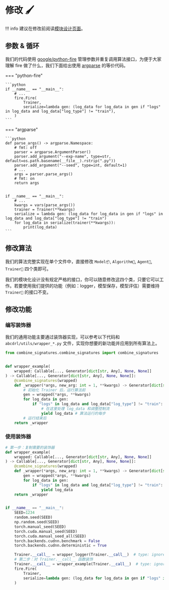 # 修改 🖌

!!! info
    建议在修改前阅读[模块设计页面](abstractions.zh.md)。

## 参数 & 循环

我们的代码使用 [google/python-fire](https://github.com/google/python-fire) 管理参数并重复调用算法接口，为便于大家理解 fire 做了什么，我们下面给出使用 [argparse](https://docs.python.org/3/library/argparse.html) 的等价代码。

=== "python-fire"

    ```python
    if __name__ == "__main__":
        # ...
        fire.Fire(
            Trainer,
            serialize=lambda gen: (log_data for log_data in gen if "logs" in log_data and log_data["log_type"] != "train"),
        )
    ```

=== "argparse"

    ```python
    def parse_args() -> argparse.Namespace:
        # fmt: off
        parser = argparse.ArgumentParser()
        parser.add_argument("--exp-name", type=str, default=os.path.basename(__file__).rstrip(".py"))
        parser.add_argument("--seed", type=int, default=1)
        # ...
        args = parser.parse_args()
        # fmt: on
        return args


    if __name__ == "__main__":
        # ...
        kwargs = vars(parse_args())
        trainer = Trainer(**kwargs)
        serialize = lambda gen: (log_data for log_data in gen if "logs" in log_data and log_data["log_type"] != "train")
        for log_data in serialize(trainer(**kwargs)):
            print(log_data)
    ```

## 修改算法

我们的算法完整实现在单个文件中，直接修改 `Model📦`, `Algorithm👣`, `Agent🤖`, `Trainer🔁` 四个类即可。

我们的模块化设计没有规定严格的接口，你可以随意修改这四个类，只要它可以工作。若要使用我们提供的功能（例如：logger，模型保存，模型评估）需要维持 `Trainer🔁` 的接口不变。

## 修改功能

### 编写装饰器

我们的通用功能主要通过装饰器实现，可以参考以下代码和 `abcdrl/utils/wrapper_*.py` 文件，实现你想要的新功能并应用到所有算法上。

```python hl_lines="8-9 13 15"
from combine_signatures.combine_signatures import combine_signatures


def wrapper_example(
    wrapped: Callable[..., Generator[dict[str, Any], None, None]]
) -> Callable[..., Generator[dict[str, Any], None, None]]:
    @combine_signatures(wrapped)
    def _wrapper(*args, new_arg: int = 1, **kwargs) -> Generator[dict[str, Any], None, None]: # 添加额外的参数
        # 初始化 Trainer 后，运行算法前
        gen = wrapped(*args, **kwargs)
        for log_data in gen:
            if "logs" in log_data and log_data["log_type"] != "train":
                # 在这里处理 log_data 和调整控制流
                yield log_data # 算法运行的每步
        # 运行结束后
    return _wrapper
```

### 使用装饰器

```python hl_lines="1-11 24-25"
# 第一步：复制需要的装饰器
def wrapper_example(
    wrapped: Callable[..., Generator[dict[str, Any], None, None]]
) -> Callable[..., Generator[dict[str, Any], None, None]]:
    @combine_signatures(wrapped)
    def _wrapper(*args, new_arg: int = 1, **kwargs) -> Generator[dict[str, Any], None, None]:
        gen = wrapped(*args, **kwargs)
        for log_data in gen:
            if "logs" in log_data and log_data["log_type"] != "train":
                yield log_data
    return _wrapper


if __name__ == "__main__":
    SEED=1234
    random.seed(SEED)
    np.random.seed(SEED)
    torch.manual_seed(SEED)
    torch.cuda.manual_seed(SEED)
    torch.cuda.manual_seed_all(SEED)
    torch.backends.cudnn.benchmark = False
    torch.backends.cudnn.deterministic = True

    Trainer.__call__ = wrapper_logger(Trainer.__call__)  # type: ignore[assignment]
    # 第二步：对 Trainer.__call__ 函数装饰
    Trainer.__call__ = wrapper_example(Trainer.__call__)  # type: ignore[assignment]
    fire.Fire(
        Trainer,
        serialize=lambda gen: (log_data for log_data in gen if "logs" in log_data and log_data["log_type"] != "train"),
    )
```
